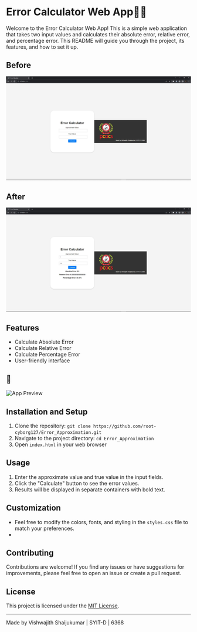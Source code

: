 # Error Calculator Web App🗿🧮

Welcome to the Error Calculator Web App! This is a simple web application that takes two input values and calculates their absolute error, relative error, and percentage error. This README will guide you through the project, its features, and how to set it up.

## Before
![App Screenshot](Capture1.JPG)

## After
![App Screenshot](Capture.JPG)

## Features

- Calculate Absolute Error
- Calculate Relative Error
- Calculate Percentage Error
- User-friendly interface

## 🎈

![App Preview](https://media.tenor.com/eDchk3srtycAAAAi/piffle-error.gif)


## Installation and Setup

1. Clone the repository: `git clone https://github.com/root-cyborg127/Error_Approximation.git`
2. Navigate to the project directory: `cd Error_Approximation`
3. Open `index.html` in your web browser

## Usage

1. Enter the approximate value and true value in the input fields.
2. Click the "Calculate" button to see the error values.
3. Results will be displayed in separate containers with bold text.

## Customization

- Feel free to modify the colors, fonts, and styling in the `styles.css` file to match your preferences.
- 

## Contributing

Contributions are welcome! If you find any issues or have suggestions for improvements, please feel free to open an issue or create a pull request.

## License

This project is licensed under the [MIT License](LICENSE).

---

Made by Vishwajith Shaijukumar | SYIT-D | 6368
